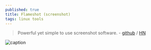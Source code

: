```yaml
---
published: true
title: Flameshot (screenshot)
tags: linux tools
---
```

> Powerful yet simple to use screenshot software. - [github](https://github.com/flameshot-org/flameshot/) / [HN](https://news.ycombinator.com/item?id=26113753)

![caption](https://raw.githubusercontent.com/flameshot-org/flameshot-org.github.io/master/docs/media/animatedUsage.gif)
